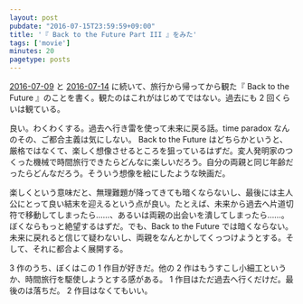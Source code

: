 ```yaml
---
layout: post
pubdate: "2016-07-15T23:59:59+09:00"
title: '『 Back to the Future Part III 』をみた'
tags: ['movie']
minutes: 20
pagetype: posts
---
```

[2016-07-09][] と [2016-07-14][] に続いて、旅行から帰ってから観た『 Back to the Future 』のことを書く。観たのはこれがはじめてではない。過去にも 2 回くらいは観ている。

良い。わくわくする。過去へ行き雷を使って未来に戻る話。time paradox なんのその、ご都合主義は気にしない。 Back to the Future はどちらかというと、厳格ではなくて、楽しく想像させるところを狙っているはずだ。変人発明家のつくった機械で時間旅行できたらどんなに楽しいだろう。自分の両親と同じ年齢だったらどんなだろう。そういう想像を絵にしたような映画だ。

楽しくという意味だと、無理難題が降ってきても暗くならないし、最後には主人公にとって良い結末を迎えるという点が良い。たとえば、未来から過去へ片道切符で移動してしまったら……、あるいは両親の出会いを潰してしまったら……。ぼくならもっと絶望するはずだ。でも、Back to the Future では暗くならない。未来に戻れると信じて疑わないし、両親をなんとかしてくっつけようとする。そして、それに都合よく展開する。

3 作のうち、ぼくはこの 1 作目が好きだ。他の 2 作はもうすこし小細工というか、時間旅行を駆使しようとする感がある。 1 作目はただ過去へ行くだけだ。最後のは落ちだ。 2 作目はなくてもいい。

[2016-07-09]: http://blog.bouzuya.net/2016/07/09/
[2016-07-14]: http://blog.bouzuya.net/2016/07/14/
